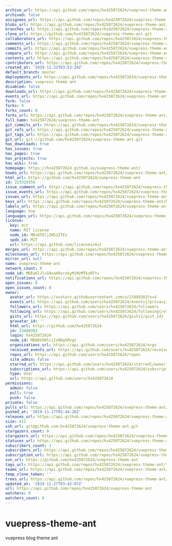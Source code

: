 ```yaml
---
archive_url: https://api.github.com/repos/hx425072624/vuepress-theme-ant/{archive_format}{/ref}
archived: false
assignees_url: https://api.github.com/repos/hx425072624/vuepress-theme-ant/assignees{/user}
blobs_url: https://api.github.com/repos/hx425072624/vuepress-theme-ant/git/blobs{/sha}
branches_url: https://api.github.com/repos/hx425072624/vuepress-theme-ant/branches{/branch}
clone_url: https://github.com/hx425072624/vuepress-theme-ant.git
collaborators_url: https://api.github.com/repos/hx425072624/vuepress-theme-ant/collaborators{/collaborator}
comments_url: https://api.github.com/repos/hx425072624/vuepress-theme-ant/comments{/number}
commits_url: https://api.github.com/repos/hx425072624/vuepress-theme-ant/commits{/sha}
compare_url: https://api.github.com/repos/hx425072624/vuepress-theme-ant/compare/{base}...{head}
contents_url: https://api.github.com/repos/hx425072624/vuepress-theme-ant/contents/{+path}
contributors_url: https://api.github.com/repos/hx425072624/vuepress-theme-ant/contributors
created_at: '2019-11-22T03:53:28Z'
default_branch: master
deployments_url: https://api.github.com/repos/hx425072624/vuepress-theme-ant/deployments
description: vuepress theme ant
disabled: false
downloads_url: https://api.github.com/repos/hx425072624/vuepress-theme-ant/downloads
events_url: https://api.github.com/repos/hx425072624/vuepress-theme-ant/events
fork: false
forks: 0
forks_count: 0
forks_url: https://api.github.com/repos/hx425072624/vuepress-theme-ant/forks
full_name: hx425072624/vuepress-theme-ant
git_commits_url: https://api.github.com/repos/hx425072624/vuepress-theme-ant/git/commits{/sha}
git_refs_url: https://api.github.com/repos/hx425072624/vuepress-theme-ant/git/refs{/sha}
git_tags_url: https://api.github.com/repos/hx425072624/vuepress-theme-ant/git/tags{/sha}
git_url: git://github.com/hx425072624/vuepress-theme-ant.git
has_downloads: true
has_issues: true
has_pages: true
has_projects: true
has_wiki: true
homepage: https://hx425072624.github.io/vuepress-theme-ant/
hooks_url: https://api.github.com/repos/hx425072624/vuepress-theme-ant/hooks
html_url: https://github.com/hx425072624/vuepress-theme-ant
id: 223319356
issue_comment_url: https://api.github.com/repos/hx425072624/vuepress-theme-ant/issues/comments{/number}
issue_events_url: https://api.github.com/repos/hx425072624/vuepress-theme-ant/issues/events{/number}
issues_url: https://api.github.com/repos/hx425072624/vuepress-theme-ant/issues{/number}
keys_url: https://api.github.com/repos/hx425072624/vuepress-theme-ant/keys{/key_id}
labels_url: https://api.github.com/repos/hx425072624/vuepress-theme-ant/labels{/name}
language: Vue
languages_url: https://api.github.com/repos/hx425072624/vuepress-theme-ant/languages
license:
  key: mit
  name: MIT License
  node_id: MDc6TGljZW5zZTEz
  spdx_id: MIT
  url: https://api.github.com/licenses/mit
merges_url: https://api.github.com/repos/hx425072624/vuepress-theme-ant/merges
milestones_url: https://api.github.com/repos/hx425072624/vuepress-theme-ant/milestones{/number}
mirror_url: null
name: vuepress-theme-ant
network_count: 0
node_id: MDEwOlJlcG9zaXRvcnkyMjMzMTkzNTY=
notifications_url: https://api.github.com/repos/hx425072624/vuepress-theme-ant/notifications{?since,all,participating}
open_issues: 0
open_issues_count: 0
owner:
  avatar_url: https://avatars.githubusercontent.com/u/23489383?v=4
  events_url: https://api.github.com/users/hx425072624/events{/privacy}
  followers_url: https://api.github.com/users/hx425072624/followers
  following_url: https://api.github.com/users/hx425072624/following{/other_user}
  gists_url: https://api.github.com/users/hx425072624/gists{/gist_id}
  gravatar_id: ''
  html_url: https://github.com/hx425072624
  id: 23489383
  login: hx425072624
  node_id: MDQ6VXNlcjIzNDg5Mzgz
  organizations_url: https://api.github.com/users/hx425072624/orgs
  received_events_url: https://api.github.com/users/hx425072624/received_events
  repos_url: https://api.github.com/users/hx425072624/repos
  site_admin: false
  starred_url: https://api.github.com/users/hx425072624/starred{/owner}{/repo}
  subscriptions_url: https://api.github.com/users/hx425072624/subscriptions
  type: User
  url: https://api.github.com/users/hx425072624
permissions:
  admin: false
  pull: true
  push: false
private: false
pulls_url: https://api.github.com/repos/hx425072624/vuepress-theme-ant/pulls{/number}
pushed_at: '2019-11-27T03:44:26Z'
releases_url: https://api.github.com/repos/hx425072624/vuepress-theme-ant/releases{/id}
size: 411
ssh_url: git@github.com:hx425072624/vuepress-theme-ant.git
stargazers_count: 0
stargazers_url: https://api.github.com/repos/hx425072624/vuepress-theme-ant/stargazers
statuses_url: https://api.github.com/repos/hx425072624/vuepress-theme-ant/statuses/{sha}
subscribers_count: 1
subscribers_url: https://api.github.com/repos/hx425072624/vuepress-theme-ant/subscribers
subscription_url: https://api.github.com/repos/hx425072624/vuepress-theme-ant/subscription
svn_url: https://github.com/hx425072624/vuepress-theme-ant
tags_url: https://api.github.com/repos/hx425072624/vuepress-theme-ant/tags
teams_url: https://api.github.com/repos/hx425072624/vuepress-theme-ant/teams
temp_clone_token: ''
trees_url: https://api.github.com/repos/hx425072624/vuepress-theme-ant/git/trees{/sha}
updated_at: '2019-11-27T03:42:07Z'
url: https://api.github.com/repos/hx425072624/vuepress-theme-ant
watchers: 0
watchers_count: 0
---
```


# vuepress-theme-ant
vuepress blog theme ant
